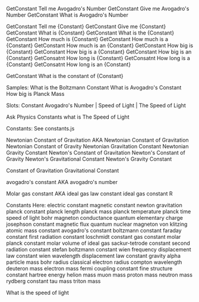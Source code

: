 GetConstant Tell me Avogadro's Number
GetConstant Give me Avogadro's Number
GetConstant What is Avogadro's Number

GetConstant Tell me {Constant}
GetConstant Give me {Constant}
GetConstant What is {Constant}
GetConstant What is the {Constant}
GetConstant How much is {Constant}
GetConstant How much is a {Constant}
GetConstant How much is an {Constant}
GetConstant How big is {Constant}
GetConstant How big is a {Constant}
GetConstant How big is an {Constant}
GetConsatnt How long is {Constant}
GetConsatnt How long is a {Constant}
GetConsatnt How long is an {Constant}

GetConstant What is the constant of {Constant}

Samples:
What is the Boltzmann Constant
What is Avogadro's Constant
How big is Planck Mass


Slots:
Constant
    Avogadro's Number | Speed of Light | The Speed of Light

Ask Physics Constants what is The Speed of Light

Constants: See constants.js


Newtonian Constant of Gravitation
AKA
Newtonian Constant of Gravitation
Newtonian Constant of Gravity
Newtonian Gravitation Constant
Newtonian Gravity Constant
Newton's Constant of Gravitation
Newton's Constant of Gravity
Newton's Gravitational Constant
Newton's Gravity Constant

Constant of Gravitation
Gravitational Constant

avogadro's constant AKA
avogadro's number

Molar gas constant AKA
ideal gas law constant
ideal gas constant
R

Constants Here:
electric constant
magnetic constant
newton gravitation
planck constant
planck length
planck mass
planck temperature
planck time
speed of light
bohr magneton
conductance quantum
elementary charge
josephson constant
magnetic flux quantum
nuclear magneton
von klitzing
atomic mass constant
avogadro's constant
boltzmann constant
faraday constant
first radiation constant
loschmidt constant
gas constant
molar planck constant
molar volume of ideal gas
sackur-tetrode constant
second radiation constant
stefan boltzmann constant
wien frequency displacement law constant 
wien wavelength displacement law constant
gravity
alpha particle mass
bohr radius
classical electron radius
compton wavelength
deuteron mass
electron mass
fermi coupling constant
fine structure constant
hartree energy
helion mass
muon mass
proton mass
neutron mass
rydberg constant
tau mass
triton mass


What is the speed of light


